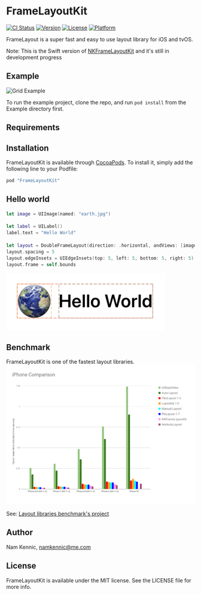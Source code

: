 # FrameLayoutKit

[![CI Status](http://img.shields.io/travis/kennic/FrameLayoutKit.svg?style=flat)](https://travis-ci.org/kennic/FrameLayoutKit)
[![Version](https://img.shields.io/cocoapods/v/FrameLayoutKit.svg?style=flat)](http://cocoapods.org/pods/FrameLayoutKit)
[![License](https://img.shields.io/cocoapods/l/FrameLayoutKit.svg?style=flat)](http://cocoapods.org/pods/FrameLayoutKit)
[![Platform](https://img.shields.io/cocoapods/p/FrameLayoutKit.svg?style=flat)](http://cocoapods.org/pods/FrameLayoutKit)

FrameLayout is a super fast and easy to use layout library for iOS and tvOS.

Note: This is the Swift version of [NKFrameLayoutKit](http://github.com/kennic/NKFrameLayoutKit) and it's still in development progress

## Example

![Grid Example](/../master/example_grid.png?raw=true "GridFrameLayout example")

To run the example project, clone the repo, and run `pod install` from the Example directory first.

## Requirements

## Installation

FrameLayoutKit is available through [CocoaPods](http://cocoapods.org). To install
it, simply add the following line to your Podfile:

```ruby
pod "FrameLayoutKit"
```

## Hello world

```swift
let image = UIImage(named: "earth.jpg")

let label = UILabel()
label.text = "Hello World"

let layout = DoubleFrameLayout(direction: .horizontal, andViews: [image, label])
layout.spacing = 5
layout.edgeInsets = UIEdgeInsets(top: 5, left: 5, bottom: 5, right: 5)
layout.frame = self.bounds
```
![Hello World](/helloWorld.png "Hello World")

## Benchmark
FrameLayoutKit is one of the fastest layout libraries.
![Benchmark Results](/bechmark.png "Benchmark results")

See: [Layout libraries benchmark's project](https://github.com/layoutBox/LayoutFrameworkBenchmark)

## Author

Nam Kennic, namkennic@me.com

## License

FrameLayoutKit is available under the MIT license. See the LICENSE file for more info.
